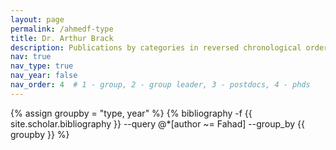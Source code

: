```yaml
---
layout: page
permalink: /ahmedf-type
title: Dr. Arthur Brack
description: Publications by categories in reversed chronological order. Generated by jekyll-scholar.
nav: true
nav_type: true
nav_year: false
nav_order: 4  # 1 - group, 2 - group leader, 3 - postdocs, 4 - phds
---
```


<!-- _pages/ahmedf-type.md -->
<div class="publications">

{% assign groupby = "type, year" %}
{% bibliography -f {{ site.scholar.bibliography }} --query @*[author ~= Fahad] --group_by {{ groupby }} %}

</div>
